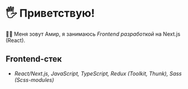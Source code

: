 # 🖐 Приветствую!

 👨‍💻 Меня зовут Амир,  я занимаюсь *Frontend разработкой* на Next.js (React).

## Frontend-стек

 - *React/Next.js, JavaScript, TypeScript, Redux (Toolkit, Thunk), Sass (Scss-modules)*
